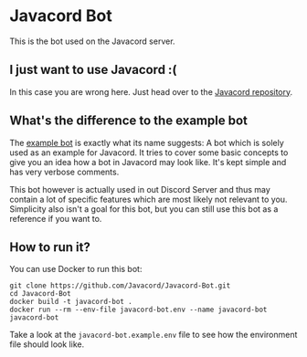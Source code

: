 # Javacord Bot 
This is the bot used on the Javacord server.

## I just want to use Javacord :\(
In this case you are wrong here. Just head over to the [Javacord repository](https://github.com/Javacord/Javacord).

## What's the difference to the example bot
The [example bot](https://github.com/Javacord/Example-Bot) is exactly what its name suggests: A bot which
is solely used as an example for Javacord. It tries to cover some basic concepts to give you an idea how a
bot in Javacord may look like. It's kept simple and has very verbose comments.

This bot however is actually used in out Discord Server and thus may contain a lot of specific features which are 
most likely not relevant to you. Simplicity also isn't a goal for this bot, but you can still use this bot
as a reference if you want to.

## How to run it?
You can use Docker to run this bot:
```
git clone https://github.com/Javacord/Javacord-Bot.git
cd Javacord-Bot
docker build -t javacord-bot .
docker run --rm --env-file javacord-bot.env --name javacord-bot javacord-bot
```

Take a look at the `javacord-bot.example.env` file to see how the environment file should look like.
